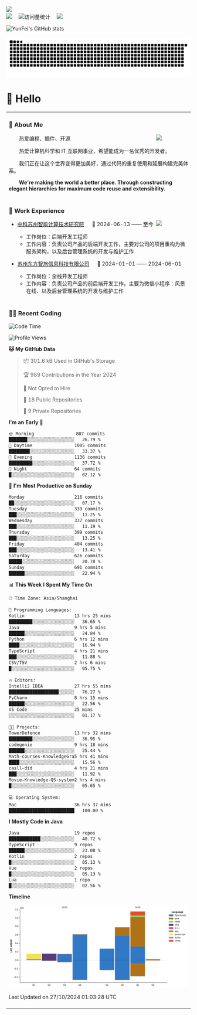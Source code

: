   <!-- dynamic typing effect 动态打字效果 -->
  <div>
    <a href="http://yunfei.plus">
      <img src="https://readme-typing-svg.demolab.com?font=Fira+Code&pause=1000&width=435&lines=console.log(%22Hello%2C%20World%22);祝您今天愉快!&center=true&size=27" />
    </a>
  </div>

  <div>
    <a href="http://yunfei.plus/"><img src="https://img.shields.io/badge/Website-博客-8c36db" /></a>&emsp;
    <!-- visitor -->
    <img src="https://komarev.com/ghpvc/?username=yunfeidog&label=Views&color=orange&style=flat" alt="访问量统计" />&emsp;
    <!-- wakatime -->    
    <a href="https://wakatime.com/@yunfeidog"><img src="https://wakatime.com/badge/user/42d0678c-368b-448b-9a77-5d21c5b55352.svg" /></a>
  </div>

![YunFei's GitHub stats](https://github-readme-stats.vercel.app/api?username=yunfeidog)

![snake](./dist/github-contribution-grid-snake.svg)

#  🙋 Hello

<table>


<tr><td>

### 🤺 About Me

<img align="right" width="88" src="https://cdn.jsdelivr.net/gh/yunfeidog/yunfeidog/assets/images/jobs.png" />

<p>&emsp;&emsp;热爱编程、插件、开源</p>
<p>&emsp;&emsp;热爱计算机科学和 IT 互联网事业，希望能成为一名优秀的开发者。</p>
<p>&emsp;&emsp;我们正在让这个世界变得更加美好，通过代码的重复使用和延展构建完美体系。</p>
<p>&emsp;&emsp;<strong>We're making the world a better place. Through constructing elegant hierarchies for maximum code reuse and extensibility.</strong></p>

</td></tr> 

<tr><td>

### 🏢 Work Experience

<img align="right" width="88" src="https://cdn.jsdelivr.net/gh/yunfeidog/yunfeidog/assets/images/yuanze.png" />

- [中科苏州智能计算技术研究院](http://iict.ac.cn/sy) &emsp; 📌 2024-06-13 —— 至今

  - 工作岗位：后端开发工程师
  - 工作内容：负责公司产品的后端开发工作，主要对公司的项目重构为微服务架构，以及后台管理系统的开发与维护工作

- [苏州东方智旅信息科技有限公司](http://www.leyoobao.com/) &emsp; 📌 2024-01-01 —— 2024-06-01

    - 工作岗位：全栈开发工程师
    - 工作内容：负责公司产品的前后端开发工作，主要为微信小程序：风景在线、以及后台管理系统的开发与维护工作


</td></tr>

<tr><td>

### 👩‍💻 Recent Coding
<!--START_SECTION:waka-->
![Code Time](http://img.shields.io/badge/Code%20Time-1%2C952%20hrs%2043%20mins-blue)

![Profile Views](http://img.shields.io/badge/Profile%20Views-17-blue)

**🐱 My GitHub Data** 

> 📦 301.6 kB Used in GitHub's Storage 
 > 
> 🏆 989 Contributions in the Year 2024
 > 
> 🚫 Not Opted to Hire
 > 
> 📜 18 Public Repositories 
 > 
> 🔑 9 Private Repositories 
 > 
**I'm an Early 🐤** 

```text
🌞 Morning                807 commits         ███████░░░░░░░░░░░░░░░░░░   26.79 % 
🌆 Daytime                1005 commits        ████████░░░░░░░░░░░░░░░░░   33.37 % 
🌃 Evening                1136 commits        █████████░░░░░░░░░░░░░░░░   37.72 % 
🌙 Night                  64 commits          █░░░░░░░░░░░░░░░░░░░░░░░░   02.12 % 
```
📅 **I'm Most Productive on Sunday** 

```text
Monday                   216 commits         ██░░░░░░░░░░░░░░░░░░░░░░░   07.17 % 
Tuesday                  339 commits         ███░░░░░░░░░░░░░░░░░░░░░░   11.25 % 
Wednesday                337 commits         ███░░░░░░░░░░░░░░░░░░░░░░   11.19 % 
Thursday                 399 commits         ███░░░░░░░░░░░░░░░░░░░░░░   13.25 % 
Friday                   404 commits         ███░░░░░░░░░░░░░░░░░░░░░░   13.41 % 
Saturday                 626 commits         █████░░░░░░░░░░░░░░░░░░░░   20.78 % 
Sunday                   691 commits         ██████░░░░░░░░░░░░░░░░░░░   22.94 % 
```


📊 **This Week I Spent My Time On** 

```text
🕑︎ Time Zone: Asia/Shanghai

💬 Programming Languages: 
Kotlin                   13 hrs 25 mins      █████████░░░░░░░░░░░░░░░░   36.65 % 
Java                     9 hrs 5 mins        ██████░░░░░░░░░░░░░░░░░░░   24.84 % 
Python                   6 hrs 12 mins       ████░░░░░░░░░░░░░░░░░░░░░   16.94 % 
TypeScript               4 hrs 21 mins       ███░░░░░░░░░░░░░░░░░░░░░░   11.88 % 
CSV/TSV                  2 hrs 6 mins        █░░░░░░░░░░░░░░░░░░░░░░░░   05.75 % 

🔥 Editors: 
IntelliJ IDEA            27 hrs 55 mins      ███████████████████░░░░░░   76.27 % 
PyCharm                  8 hrs 15 mins       ██████░░░░░░░░░░░░░░░░░░░   22.56 % 
VS Code                  25 mins             ░░░░░░░░░░░░░░░░░░░░░░░░░   01.17 % 

🐱‍💻 Projects: 
TowerDefence             13 hrs 32 mins      █████████░░░░░░░░░░░░░░░░   36.95 % 
codegenie                9 hrs 18 mins       ██████░░░░░░░░░░░░░░░░░░░   25.44 % 
Math-courses-KnowledgeGra5 hrs 41 mins       ████░░░░░░░░░░░░░░░░░░░░░   15.56 % 
casll-did                4 hrs 21 mins       ███░░░░░░░░░░░░░░░░░░░░░░   11.92 % 
Movie-Knowledge-QS-system2 hrs 4 mins        █░░░░░░░░░░░░░░░░░░░░░░░░   05.65 % 

💻 Operating System: 
Mac                      36 hrs 37 mins      █████████████████████████   100.00 % 
```

**I Mostly Code in Java** 

```text
Java                     19 repos            ████████████░░░░░░░░░░░░░   48.72 % 
TypeScript               9 repos             ██████░░░░░░░░░░░░░░░░░░░   23.08 % 
Kotlin                   2 repos             █░░░░░░░░░░░░░░░░░░░░░░░░   05.13 % 
Vue                      2 repos             █░░░░░░░░░░░░░░░░░░░░░░░░   05.13 % 
Lua                      1 repo              █░░░░░░░░░░░░░░░░░░░░░░░░   02.56 % 
```



**Timeline**

![Lines of Code chart](https://raw.githubusercontent.com/yunfeidog/yunfeidog/main/assets/bar_graph.png)


 Last Updated on 27/10/2024 01:03:28 UTC
<!--END_SECTION:waka-->

</td></tr>




<tr><td>

